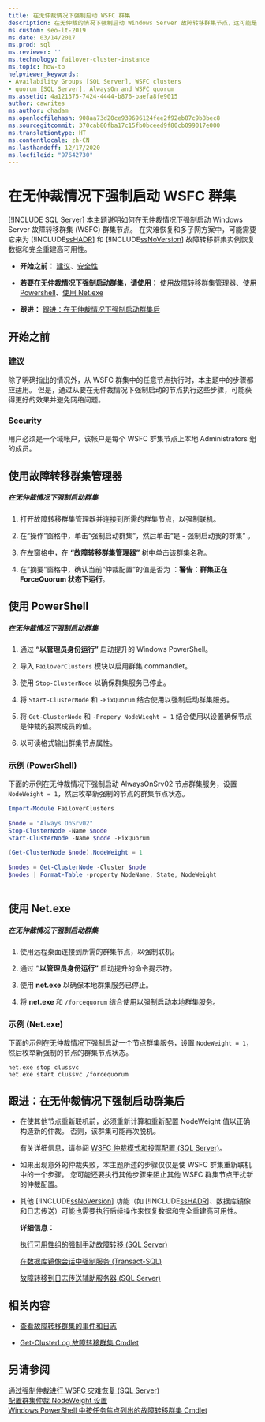 ```yaml
---
title: 在无仲裁情况下强制启动 WSFC 群集
description: 在无仲裁的情况下强制启动 Windows Server 故障转移群集节点，这可能是恢复数据和重新建立高可用性所必需的。
ms.custom: seo-lt-2019
ms.date: 03/14/2017
ms.prod: sql
ms.reviewer: ''
ms.technology: failover-cluster-instance
ms.topic: how-to
helpviewer_keywords:
- Availability Groups [SQL Server], WSFC clusters
- quorum [SQL Server], AlwaysOn and WSFC quorum
ms.assetid: 4a121375-7424-4444-b876-baefa8fe9015
author: cawrites
ms.author: chadam
ms.openlocfilehash: 908aa73d20ce939696124fee2f92eb87c9b8bec8
ms.sourcegitcommit: 370cab80fba17c15fb0bceed9f80cb099017e000
ms.translationtype: HT
ms.contentlocale: zh-CN
ms.lasthandoff: 12/17/2020
ms.locfileid: "97642730"
---
```

# <a name="force-a-wsfc-cluster-to-start-without-a-quorum"></a>在无仲裁情况下强制启动 WSFC 群集
[!INCLUDE [SQL Server](../../../includes/applies-to-version/sqlserver.md)]
  本主题说明如何在无仲裁情况下强制启动 Windows Server 故障转移群集 (WSFC) 群集节点。  在灾难恢复和多子网方案中，可能需要它来为 [!INCLUDE[ssHADR](../../../includes/sshadr-md.md)] 和 [!INCLUDE[ssNoVersion](../../../includes/ssnoversion-md.md)] 故障转移群集实例恢复数据和完全重建高可用性。  
  
-   **开始之前：** [建议](#Recommendations)、[安全性](#Security)  
  
-   **若要在无仲裁情况下强制启动群集，请使用：** [使用故障转移群集管理器](#FailoverClusterManagerProcedure)、[使用 Powershell](#PowerShellProcedure)、[使用 Net.exe](#CommandPromptProcedure)  
  
-   **跟进：** [跟进：在无仲裁情况下强制启动群集后](#FollowUp)  
  
##  <a name="before-you-start"></a><a name="BeforeYouBegin"></a> 开始之前  
  
###  <a name="recommendations"></a><a name="Recommendations"></a> 建议  
 除了明确指出的情况外，从 WSFC 群集中的任意节点执行时，本主题中的步骤都应适用。  但是，通过从要在无仲裁情况下强制启动的节点执行这些步骤，可能获得更好的效果并避免网络问题。  
  
###  <a name="security"></a><a name="Security"></a> Security  
 用户必须是一个域帐户，该帐户是每个 WSFC 群集节点上本地 Administrators 组的成员。  
  
##  <a name="using-failover-cluster-manager"></a><a name="FailoverClusterManagerProcedure"></a> 使用故障转移群集管理器  
  
##### <a name="to-force-a-cluster-to-start-without-a-quorum"></a>在无仲裁情况下强制启动群集  
  
1.  打开故障转移群集管理器并连接到所需的群集节点，以强制联机。  
  
2.  在“操作”窗格中，单击“强制启动群集”，然后单击“是 - 强制启动我的群集”    。  
  
3.  在左窗格中，在 **“故障转移群集管理器”** 树中单击该群集名称。  
  
4.  在“摘要”窗格中，确认当前“仲裁配置”的值是否为  ：**警告：群集正在 ForceQuorum 状态下运行**。  
  
##  <a name="using-powershell"></a><a name="PowerShellProcedure"></a> 使用 PowerShell  
  
##### <a name="to-force-a-cluster-to-start-without-a-quorum"></a>在无仲裁情况下强制启动群集  
  
1.  通过 **“以管理员身份运行”** 启动提升的 Windows PowerShell。  
  
2.  导入 `FailoverClusters` 模块以启用群集 commandlet。  
  
3.  使用 `Stop-ClusterNode` 以确保群集服务已停止。  
  
4.  将 `Start-ClusterNode` 和 `-FixQuorum` 结合使用以强制启动群集服务。  
  
5.  将 `Get-ClusterNode` 和 `-Propery NodeWieght = 1` 结合使用以设置确保节点是仲裁的投票成员的值。  
  
6.  以可读格式输出群集节点属性。  
  
### <a name="example-powershell"></a>示例 (PowerShell)  
 下面的示例在无仲裁情况下强制启动 AlwaysOnSrv02 节点群集服务，设置 `NodeWeight = 1`，然后枚举新强制的节点的群集节点状态。  
  
```powershell  
Import-Module FailoverClusters  
  
$node = "Always OnSrv02"  
Stop-ClusterNode -Name $node  
Start-ClusterNode -Name $node -FixQuorum  
  
(Get-ClusterNode $node).NodeWeight = 1  
  
$nodes = Get-ClusterNode -Cluster $node  
$nodes | Format-Table -property NodeName, State, NodeWeight  
  
```  
  
##  <a name="using-netexe"></a><a name="CommandPromptProcedure"></a> 使用 Net.exe  
  
##### <a name="to-force-a-cluster-to-start-without-a-quorum"></a>在无仲裁情况下强制启动群集  
  
1.  使用远程桌面连接到所需的群集节点，以强制联机。  
  
2.  通过 **“以管理员身份运行”** 启动提升的命令提示符。  
  
3.  使用 **net.exe** 以确保本地群集服务已停止。  
  
4.  将 **net.exe** 和 `/forcequorum` 结合使用以强制启动本地群集服务。  
  
### <a name="example-netexe"></a>示例 (Net.exe)  
 下面的示例在无仲裁情况下强制启动一个节点群集服务，设置 `NodeWeight = 1`，然后枚举新强制的节点的群集节点状态。  
  
```ms-dos  
net.exe stop clussvc  
net.exe start clussvc /forcequorum  
```  
  
##  <a name="follow-up-after-forcing-cluster-to-start-without-a-quorum"></a><a name="FollowUp"></a> 跟进：在无仲裁情况下强制启动群集后  
  
-   在使其他节点重新联机前，必须重新计算和重新配置 NodeWeight 值以正确构造新的仲裁。 否则，该群集可能再次脱机。  
  
     有关详细信息，请参阅 [WSFC 仲裁模式和投票配置 (SQL Server)](../../../sql-server/failover-clusters/windows/wsfc-quorum-modes-and-voting-configuration-sql-server.md)。  
  
-   如果出现意外的仲裁失败，本主题所述的步骤仅仅是使 WSFC 群集重新联机中的一个步骤。  您可能还要执行其他步骤来阻止其他 WSFC 群集节点干扰新的仲裁配置。  
  
-   其他 [!INCLUDE[ssNoVersion](../../../includes/ssnoversion-md.md)] 功能（如 [!INCLUDE[ssHADR](../../../includes/sshadr-md.md)]、数据库镜像和日志传送）可能也需要执行后续操作来恢复数据和完全重建高可用性。  
  
     **详细信息：**  
  
     [执行可用性组的强制手动故障转移 (SQL Server)](../../../database-engine/availability-groups/windows/perform-a-forced-manual-failover-of-an-availability-group-sql-server.md)  
  
     [在数据库镜像会话中强制服务 (Transact-SQL)](../../../database-engine/database-mirroring/force-service-in-a-database-mirroring-session-transact-sql.md)  
  
     [故障转移到日志传送辅助服务器 (SQL Server)](../../../database-engine/log-shipping/fail-over-to-a-log-shipping-secondary-sql-server.md)  
  
##  <a name="related-content"></a><a name="RelatedContent"></a> 相关内容  
  
-   [查看故障转移群集的事件和日志](https://technet.microsoft.com/library/cc772342\(WS.10\).aspx)  
  
-   [Get-ClusterLog 故障转移群集 Cmdlet](/previous-versions/windows/it-pro/windows-server-2008-R2-and-2008/ee461045(v=technet.10))  
  
## <a name="see-also"></a>另请参阅  
 [通过强制仲裁进行 WSFC 灾难恢复 (SQL Server)](../../../sql-server/failover-clusters/windows/wsfc-disaster-recovery-through-forced-quorum-sql-server.md)   
 [配置群集仲裁 NodeWeight 设置](../../../sql-server/failover-clusters/windows/configure-cluster-quorum-nodeweight-settings.md)   
 [Windows PowerShell 中按任务焦点列出的故障转移群集 Cmdlet](https://technet.microsoft.com/library/ee619761\(WS.10\).aspx)  
  
